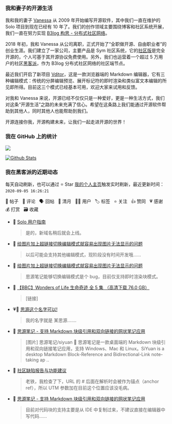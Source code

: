 ### 我和妻子的开源生活

我和我的妻子 [Vanessa](https://github.com/Vanessa219) 从 2009 年开始编写开源软件，其中我们一直在维护的 Solo 项目到现在已经有 10 年了。我们的创作领域主要围绕博客和社区系统开展，我们一直在努力实现 [B3log 构思 - 分布式社区网络](https://hacpai.com/article/1546941897596)。

2018 年初，我和 Vanessa 从公司离职，正式开始了“全职做开源、自由职业者”的创业生涯。我们建立了一家公司，主要产品是 Sym 社区系统，它的[社区版](https://github.com/88250/symphony)是完全开源的，个人可基于其开源协议免费使用。另外，我们也运营着一个超过 5 万用户的社区[黑客派](https://hacpai.com)，作为 B3log 分布式社区网络的社区端节点。

最近我们开启了新项目 [Vditor](https://github.com/Vanessa219/vditor)，这是一款浏览器端的 Markdown 编辑器，它有三种编辑模式：传统的分屏编辑预览、展开标记符的即时渲染和类似富文本编辑的所见即所得。目前这三个模式已经基本可用，欢迎大家来试用和反馈。

对我和 Vanessa 来说，开源已经不仅仅只是一种爱好，更是一种生活方式，我们对这条“开源生活”之路的未来充满了信心。希望在这条路上我们能通过开源软件帮助到其他人，同时其他人也能帮助到我们。

开源连接你我，开源构建未来，让我们一起走进开源的世界！

### 我在 GitHub 上的统计

<a title="Hits" target="_blank" href="https://github.com/88250/88250"><img src="https://hits.b3log.org/88250/88250.svg"></a>

[![Github Stats](https://github-readme-stats.vercel.app/api?username=88250&show_icons=true)](https://github.com/88250)

<!--events start -->

### 我在黑客派的近期动态

每天自动刷新，也可以通过 ⭐️ Star [我的个人主页](https://github.com/88250/88250)触发实时刷新，最近更新时间：`2020-09-05 16:26:21`

📝 帖子 &nbsp; 💬 评论 &nbsp; 🗣 回帖 &nbsp; 🌙 清月 &nbsp; 👨‍💻 用户 &nbsp; 🏷️ 标签 &nbsp; ⭐️ 关注 &nbsp; 👍 赞同 &nbsp; 💗 感谢 &nbsp; 💰 打赏 &nbsp; 🗃 收藏

* 💬 [Solo 用户指南](https://hacpai.com/article/1492881378588/comment/1599227621880#comments)

  > 是的，新域名稍后就会上线。
* 💬 [给图片加上超链接切换编辑模式就容易出现图片无法显示的问题](https://hacpai.com/article/1599204352919/comment/1599207562034#comments)

  > 以后可能会支持其他编辑模式，现阶段没有时间开发哦……
* 💬 [给图片加上超链接切换编辑模式就容易出现图片无法显示的问题](https://hacpai.com/article/1599204352919/comment/1599206077371#comments)

  > 思源笔记能够切换编辑模式是个 bug，目前仅支持即时渲染块模式。
* 💬 [【BBC】Wonders of Life 生命奇迹 全 5 集 （高清下载 76.0 GB）](https://hacpai.com/article/1476204032504/comment/1599189700723#comments)

  > [链接]
* 💗📝 [思源这个名字可以!](https://hacpai.com/article/1599182236763)

  > 我的名字就是 某思源.......
* 💬 [思源笔记 - 支持 Markdown 块级引用和双向链接的网状笔记应用](https://hacpai.com/article/1598872180233/comment/1599150343862#comments)

  > [图片] 思源笔记/siyuan 📕 思源笔记是一款桌面端的 Markdown 块级引用和双向链接笔记应用，支持 Windows、Mac 和 Linux。SiYuan is a desktop Markdown Block-Reference and Bidirectional-Link note-taking ap ..
* 💬 [社区缺陷报告与功能建议](https://hacpai.com/article/1438049659432/comment/1599143997575#comments)

  > 老铁，我检查了下，URL 的 # 后面在解析时会被作为锚点（anchor ref），所以 UTM 参数加在目前这个位置应该没毛病。
* 💬 [思源笔记 - 支持 Markdown 块级引用和双向链接的网状笔记应用](https://hacpai.com/article/1598872180233/comment/1599141176376#comments)

  > 目前对代码块的支持主要是从 IDE 中复制过来，不建议直接在编辑器中写代码……


<!--events end -->
